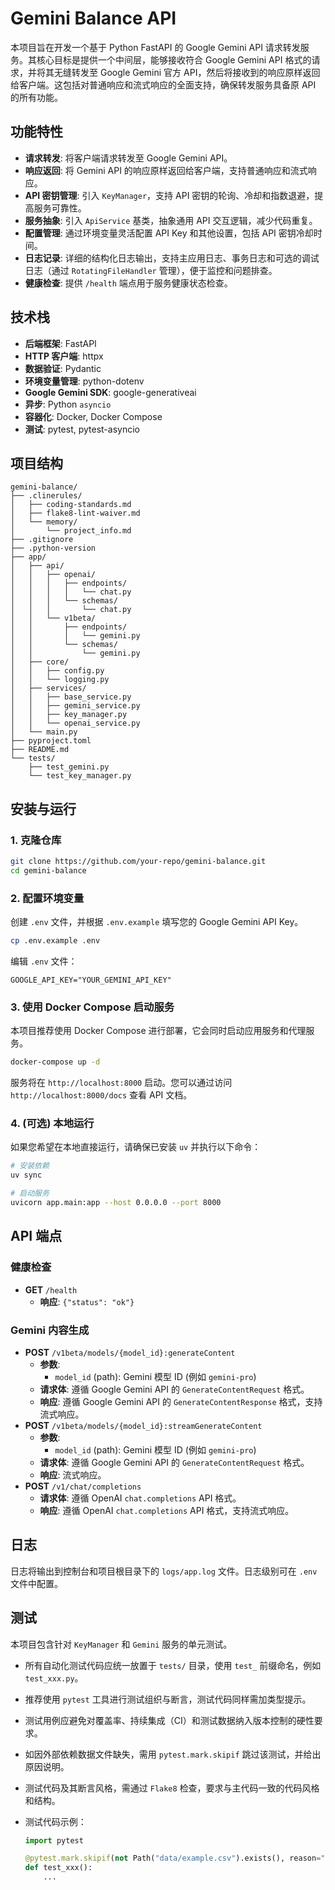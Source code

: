 # Gemini Balance API

本项目旨在开发一个基于 Python FastAPI 的 Google Gemini API 请求转发服务。其核心目标是提供一个中间层，能够接收符合 Google Gemini API 格式的请求，并将其无缝转发至 Google Gemini 官方 API，然后将接收到的响应原样返回给客户端。这包括对普通响应和流式响应的全面支持，确保转发服务具备原 API 的所有功能。

## 功能特性

- **请求转发**: 将客户端请求转发至 Google Gemini API。
- **响应返回**: 将 Gemini API 的响应原样返回给客户端，支持普通响应和流式响应。
- **API 密钥管理**: 引入 `KeyManager`，支持 API 密钥的轮询、冷却和指数退避，提高服务可靠性。
- **服务抽象**: 引入 `ApiService` 基类，抽象通用 API 交互逻辑，减少代码重复。
- **配置管理**: 通过环境变量灵活配置 API Key 和其他设置，包括 API 密钥冷却时间。
- **日志记录**: 详细的结构化日志输出，支持主应用日志、事务日志和可选的调试日志（通过 `RotatingFileHandler` 管理），便于监控和问题排查。
- **健康检查**: 提供 `/health` 端点用于服务健康状态检查。

## 技术栈

- **后端框架**: FastAPI
- **HTTP 客户端**: httpx
- **数据验证**: Pydantic
- **环境变量管理**: python-dotenv
- **Google Gemini SDK**: google-generativeai
- **异步**: Python `asyncio`
- **容器化**: Docker, Docker Compose
- **测试**: pytest, pytest-asyncio

## 项目结构

```
gemini-balance/
├── .clinerules/
│   ├── coding-standards.md
│   ├── flake8-lint-waiver.md
│   └── memory/
│       └── project_info.md
├── .gitignore
├── .python-version
├── app/
│   ├── api/
│   │   ├── openai/
│   │   │   ├── endpoints/
│   │   │   │   └── chat.py
│   │   │   └── schemas/
│   │   │       └── chat.py
│   │   └── v1beta/
│   │       ├── endpoints/
│   │       │   └── gemini.py
│   │       └── schemas/
│   │           └── gemini.py
│   ├── core/
│   │   ├── config.py
│   │   └── logging.py
│   ├── services/
│   │   ├── base_service.py
│   │   ├── gemini_service.py
│   │   ├── key_manager.py
│   │   └── openai_service.py
│   └── main.py
├── pyproject.toml
├── README.md
└── tests/
    ├── test_gemini.py
    └── test_key_manager.py
```

## 安装与运行

### 1. 克隆仓库

```bash
git clone https://github.com/your-repo/gemini-balance.git
cd gemini-balance
```

### 2. 配置环境变量

创建 `.env` 文件，并根据 `.env.example` 填写您的 Google Gemini API Key。

```bash
cp .env.example .env
```

编辑 `.env` 文件：

```
GOOGLE_API_KEY="YOUR_GEMINI_API_KEY"
```

### 3. 使用 Docker Compose 启动服务

本项目推荐使用 Docker Compose 进行部署，它会同时启动应用服务和代理服务。

```bash
docker-compose up -d
```

服务将在 `http://localhost:8000` 启动。您可以通过访问 `http://localhost:8000/docs` 查看 API 文档。

### 4. (可选) 本地运行

如果您希望在本地直接运行，请确保已安装 `uv` 并执行以下命令：

```bash
# 安装依赖
uv sync

# 启动服务
uvicorn app.main:app --host 0.0.0.0 --port 8000
```

## API 端点

### 健康检查

- **GET** `/health`
  - **响应**: `{"status": "ok"}`

### Gemini 内容生成

- **POST** `/v1beta/models/{model_id}:generateContent`
  - **参数**:
    - `model_id` (path): Gemini 模型 ID (例如 `gemini-pro`)
  - **请求体**: 遵循 Google Gemini API 的 `GenerateContentRequest` 格式。
  - **响应**: 遵循 Google Gemini API 的 `GenerateContentResponse` 格式，支持流式响应。
- **POST** `/v1beta/models/{model_id}:streamGenerateContent`
  - **参数**:
    - `model_id` (path): Gemini 模型 ID (例如 `gemini-pro`)
  - **请求体**: 遵循 Google Gemini API 的 `GenerateContentRequest` 格式。
  - **响应**: 流式响应。
- **POST** `/v1/chat/completions`
  - **请求体**: 遵循 OpenAI `chat.completions` API 格式。
  - **响应**: 遵循 OpenAI `chat.completions` API 格式，支持流式响应。

## 日志

日志将输出到控制台和项目根目录下的 `logs/app.log` 文件。日志级别可在 `.env` 文件中配置。

## 测试

本项目包含针对 `KeyManager` 和 `Gemini` 服务的单元测试。
- 所有自动化测试代码应统一放置于 `tests/` 目录，使用 `test_` 前缀命名，例如 `test_xxx.py`。
- 推荐使用 `pytest` 工具进行测试组织与断言，测试代码同样需加类型提示。
- 测试用例应避免对覆盖率、持续集成（CI）和测试数据纳入版本控制的硬性要求。
- 如因外部依赖数据文件缺失，需用 `pytest.mark.skipif` 跳过该测试，并给出原因说明。
- 测试代码及其断言风格，需通过 `Flake8` 检查，要求与主代码一致的代码风格和结构。
- 测试代码示例：

  ```python
  import pytest

  @pytest.mark.skipif(not Path("data/example.csv").exists(), reason="缺测试数据")
  def test_xxx():
      ...
